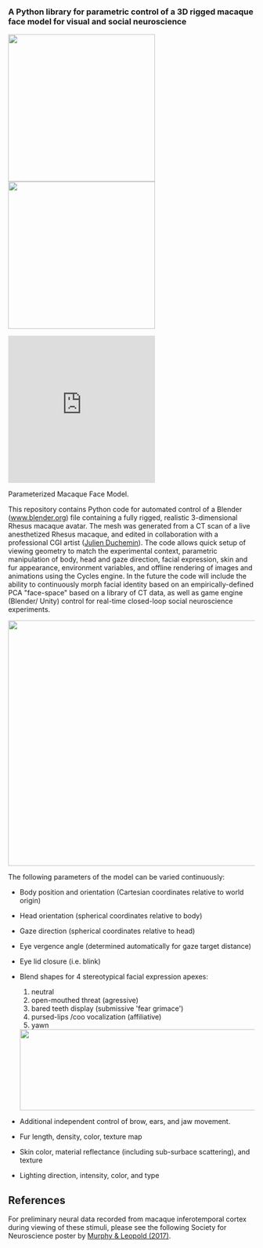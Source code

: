   
### **A Python library for parametric control of a 3D rigged macaque face model for visual and social neuroscience**
<img src= "https://user-images.githubusercontent.com/7523776/29430545-cbc198b0-8362-11e7-9826-5d5629ab22f4.gif" width="300" height="300" /> <img src= "https://user-images.githubusercontent.com/7523776/29431817-4fb301dc-8367-11e7-9e3c-4612c579d214.gif" width="300" height="300" /> 

<iframe src="https://player.vimeo.com/video/243763351" width="300" height="300" frameborder="0" webkitallowfullscreen mozallowfullscreen allowfullscreen></iframe>
<p>Parameterized Macaque Face Model.</p>

This repository contains Python code for automated control of a Blender (www.blender.org) file containing a fully rigged, realistic 3-dimensional Rhesus macaque avatar. The mesh was generated from a CT scan of a live anesthetized Rhesus macaque, and edited in collaboration with a professional CGI artist (<a href="https://www.artstation.com/ishoop">Julien Duchemin</a>). The code allows quick setup of viewing geometry to match the experimental context, parametric manipulation of body, head and gaze direction, facial expression, skin and fur appearance, environment variables, and offline rendering of images and animations using the Cycles engine. In the future the code will include the ability to continuously morph facial identity based on an empirically-defined PCA "face-space" based on a library of CT data, as well as game engine (Blender/ Unity) control for real-time closed-loop social neuroscience experiments. 

<img src= "https://user-images.githubusercontent.com/7523776/29434998-237ade62-8373-11e7-81b7-451fde4ba5b8.png" width="850" height="500" />

The following parameters of the model can be varied continuously:
* Body position and orientation (Cartesian coordinates relative to world origin)
* Head orientation (spherical coordinates relative to body)
* Gaze direction (spherical coordinates relative to head)
* Eye vergence angle (determined automatically for gaze target distance)
* Eye lid closure (i.e. blink)
* Blend shapes for 4 stereotypical facial expression apexes:
  1) neutral
  2) open-mouthed threat (agressive)
  3) bared teeth display (submissive 'fear grimace')
  4) pursed-lips /coo vocalization (affiliative)
  5) yawn 
  
  <img src= "https://user-images.githubusercontent.com/7523776/36106084-54a84d8c-0fe4-11e8-9330-3e32795f64b4.png" width="850" height="165" />
  
* Additional independent control of brow, ears, and jaw movement.
* Fur length, density, color, texture map
* Skin color, material reflectance (including sub-surbace scattering), and texture
* Lighting direction, intensity, color, and type

## References
For preliminary neural data recorded from macaque inferotemporal cortex during viewing of these stimuli, please see the following Society for Neuroscience poster by <a href="https://www.researchgate.net/publication/323126846_Measuring_neuronal_selectivity_for_facial_features_in_macaque_inferotemporal_cortex_through_adaptive_sampling_of_feature_space">Murphy & Leopold (2017)</a>.
